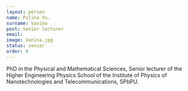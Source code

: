```yaml
---
layout: person
name: Polina Yu.
surname: Vanina
post: Senior lecturer
email: 
image: Vanina.jpg
status: senior
order: 6
---
```

PhD in the Physical and Mathematical Sciences, Senior lecturer of the Higher
Engineering Physics School of the Institute of Physics of Nanotechnologies
and Telecommunications, SPbPU.
